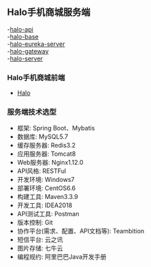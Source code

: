 ## Halo手机商城服务端
-[halo-api]()  
-[halo-base]()  
-[halo-eureka-server]()  
-[halo-gateway]()  
-[halo-server]()  

### Halo手机商城前端

- [Halo](https://github.com/tozlam/Halo.)

### 服务端技术选型  

- 框架: Spring Boot、Mybatis  
- 数据库: MySQL5.7  
- 缓存服务器: Redis3.2  
- 应用服务器: Tomcat8    
- Web服务器: Nginx1.12.0    
- API风格: RESTFul  
- 开发环境: Windows7 
- 部署环境: CentOS6.6    
- 构建工具: Maven3.3.9    
- 开发工具: IDEA2018      
- API测试工具: Postman  
- 版本控制: Git
- 协作平台(需求、配置、API文档等): Teambition    
- 短信平台: 云之讯      
- 图片存储: 七牛云  
- 编程规约: 阿里巴巴Java开发手册    
